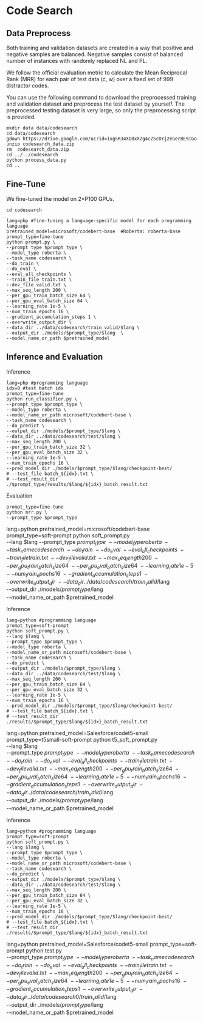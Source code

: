 # Code Search

## Data Preprocess

Both training and validation datasets are created in a way that positive and negative samples are balanced. Negative samples consist of balanced number of instances with randomly replaced NL and PL.

We follow the official evaluation metric to calculate the Mean Reciprocal Rank (MRR) for each pair of test data (c, w) over a fixed set of 999 distractor codes.

You can use the following command to download the preprocessed training and validation dataset and preprocess the test dataset by yourself. The preprocessed testing dataset is very large, so only the preprocessing script is provided.

```shell
mkdir data data/codesearch
cd data/codesearch
gdown https://drive.google.com/uc?id=1xgSR34XO8xXZg4cZScDYj2eGerBE9iGo  
unzip codesearch_data.zip
rm  codesearch_data.zip
cd ../../codesearch
python process_data.py
cd ..
```

## Fine-Tune
We fine-tuned the model on 2*P100 GPUs. 
```shell
cd codesearch

lang=php #fine-tuning a language-specific model for each programming language 
pretrained_model=microsoft/codebert-base  #Roberta: roberta-base
prompt_type=fine-tune
python prompt.py \
--prompt_type $prompt_type \
--model_type roberta \
--task_name codesearch \
--do_train \
--do_eval \
--eval_all_checkpoints \
--train_file train.txt \
--dev_file valid.txt \
--max_seq_length 200 \
--per_gpu_train_batch_size 64 \
--per_gpu_eval_batch_size 64 \
--learning_rate 1e-5 \
--num_train_epochs 16 \
--gradient_accumulation_steps 1 \
--overwrite_output_dir \
--data_dir ../data/codesearch/train_valid/$lang \
--output_dir ./models/$prompt_type/$lang  \
--model_name_or_path $pretrained_model
```
## Inference and Evaluation

Inference
```shell
lang=php #programming language
idx=0 #test batch idx
prompt_type=fine-tune
python run_classifier.py \
--prompt_type $prompt_type \
--model_type roberta \
--model_name_or_path microsoft/codebert-base \
--task_name codesearch \
--do_predict \
--output_dir ./models/$prompt_type/$lang \
--data_dir ../data/codesearch/test/$lang \
--max_seq_length 200 \
--per_gpu_train_batch_size 32 \
--per_gpu_eval_batch_size 32 \
--learning_rate 1e-5 \
--num_train_epochs 16 \
--pred_model_dir ./models/$prompt_type/$lang/checkpoint-best/
# --test_file batch_${idx}.txt \
# --test_result_dir ./$prompt_type/results/$lang/${idx}_batch_result.txt
```

Evaluation
```shell
prompt_type=fine-tune
python mrr.py \
--prompt_type $prompt_type
```


<!-- ################################Soft Prompt#################################### -->

lang=python
pretrained_model=microsoft/codebert-base
prompt_type=soft-prompt
python soft_prompt.py \
--lang $lang
--prompt_type $prompt_type \
--model_type roberta \
--task_name codesearch \
--do_train \
--do_eval \
--eval_all_checkpoints \
--train_file train.txt \
--dev_file valid.txt \
--max_seq_length 200 \
--per_gpu_train_batch_size 64 \
--per_gpu_eval_batch_size 64 \
--learning_rate 1e-5 \
--num_train_epochs 16 \
--gradient_accumulation_steps 1 \
--overwrite_output_dir \
--data_dir ../data/codesearch/train_valid/$lang \
--output_dir ./models/$prompt_type/$lang  \
--model_name_or_path $pretrained_model


Inference
```shell
lang=python #programming language
prompt_type=soft-prompt
python soft_prompt.py \
--lang $lang \
--prompt_type $prompt_type \
--model_type roberta \
--model_name_or_path microsoft/codebert-base \
--task_name codesearch \
--do_predict \
--output_dir ./models/$prompt_type/$lang \
--data_dir ../data/codesearch/test/$lang \
--max_seq_length 200 \
--per_gpu_train_batch_size 64 \
--per_gpu_eval_batch_size 32 \
--learning_rate 1e-5 \
--num_train_epochs 16 \
--pred_model_dir ./models/$prompt_type/$lang/checkpoint-best/
# --test_file batch_${idx}.txt \
# --test_result_dir ./results/$prompt_type/$lang/${idx}_batch_result.txt
```

<!-- ################################CodeT5 Soft Prompt#################################### -->

lang=python
pretrained_model=Salesforce/codet5-small
prompt_type=t5small-soft-prompt
python t5_soft_prompt.py \
--lang $lang \
--prompt_type $prompt_type \
--model_type roberta \
--task_name codesearch \
--do_train \
--do_eval \
--eval_all_checkpoints \
--train_file train.txt \
--dev_file valid.txt \
--max_seq_length 200 \
--per_gpu_train_batch_size 64 \
--per_gpu_eval_batch_size 64 \
--learning_rate 1e-5 \
--num_train_epochs 16 \
--gradient_accumulation_steps 1 \
--overwrite_output_dir \
--data_dir ../data/codesearch/train_valid/$lang \
--output_dir ./models/$prompt_type/$lang  \
--model_name_or_path $pretrained_model


Inference
```shell
lang=python #programming language
prompt_type=soft-prompt
python soft_prompt.py \
--lang $lang \
--prompt_type $prompt_type \
--model_type roberta \
--model_name_or_path microsoft/codebert-base \
--task_name codesearch \
--do_predict \
--output_dir ./models/$prompt_type/$lang \
--data_dir ../data/codesearch/test/$lang \
--max_seq_length 200 \
--per_gpu_train_batch_size 64 \
--per_gpu_eval_batch_size 32 \
--learning_rate 1e-5 \
--num_train_epochs 16 \
--pred_model_dir ./models/$prompt_type/$lang/checkpoint-best/
# --test_file batch_${idx}.txt \
# --test_result_dir ./results/$prompt_type/$lang/${idx}_batch_result.txt
```


<!-- ################################ TEST #################################### -->
lang=python
pretrained_model=Salesforce/codet5-small
prompt_type=soft-prompt
python test.py \
--prompt_type $prompt_type \
--model_type roberta \
--task_name codesearch \
--do_train \
--do_eval \
--eval_all_checkpoints \
--train_file train.txt \
--dev_file valid.txt \
--max_seq_length 200 \
--per_gpu_train_batch_size 64 \
--per_gpu_eval_batch_size 64 \
--learning_rate 1e-5 \
--num_train_epochs 16 \
--gradient_accumulation_steps 1 \
--overwrite_output_dir \
--data_dir ../data/codesearch0/train_valid/$lang \
--output_dir ./models/$prompt_type/$lang  \
--model_name_or_path $pretrained_model
